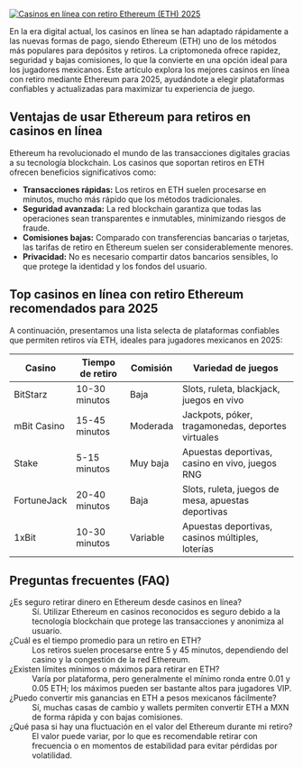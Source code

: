 [![Casinos en línea con retiro Ethereum (ETH) 2025](https://123-caf.pages.dev/gitsignup.png)](https://vrmoo.ru/Bt82HjjY)

<div>     <p>En la era digital actual, los casinos en línea se han adaptado rápidamente a las nuevas formas de pago, siendo Ethereum (ETH) uno de los métodos más populares para depósitos y retiros. La criptomoneda ofrece rapidez, seguridad y bajas comisiones, lo que la convierte en una opción ideal para los jugadores mexicanos. Este artículo explora los mejores casinos en línea con retiro mediante Ethereum para 2025, ayudándote a elegir plataformas confiables y actualizadas para maximizar tu experiencia de juego.</p>      <h2>Ventajas de usar Ethereum para retiros en casinos en línea</h2>     <p>Ethereum ha revolucionado el mundo de las transacciones digitales gracias a su tecnología blockchain. Los casinos que soportan retiros en ETH ofrecen beneficios significativos como:</p>     <ul>       <li><strong>Transacciones rápidas:</strong> Los retiros en ETH suelen procesarse en minutos, mucho más rápido que los métodos tradicionales.</li>       <li><strong>Seguridad avanzada:</strong> La red blockchain garantiza que todas las operaciones sean transparentes e inmutables, minimizando riesgos de fraude.</li>       <li><strong>Comisiones bajas:</strong> Comparado con transferencias bancarias o tarjetas, las tarifas de retiro en Ethereum suelen ser considerablemente menores.</li>       <li><strong>Privacidad:</strong> No es necesario compartir datos bancarios sensibles, lo que protege la identidad y los fondos del usuario.</li>     </ul>      <h2>Top casinos en línea con retiro Ethereum recomendados para 2025</h2>     <p>A continuación, presentamos una lista selecta de plataformas confiables que permiten retiros vía ETH, ideales para jugadores mexicanos en 2025:</p>     <table>       <thead>         <tr>           <th>Casino</th>           <th>Tiempo de retiro</th>           <th>Comisión</th>           <th>Variedad de juegos</th>         </tr>       </thead>       <tbody>         <tr>           <td>BitStarz</td>           <td>10-30 minutos</td>           <td>Baja</td>           <td>Slots, ruleta, blackjack, juegos en vivo</td>         </tr>         <tr>           <td>mBit Casino</td>           <td>15-45 minutos</td>           <td>Moderada</td>           <td>Jackpots, póker, tragamonedas, deportes virtuales</td>         </tr>         <tr>           <td>Stake</td>           <td>5-15 minutos</td>           <td>Muy baja</td>           <td>Apuestas deportivas, casino en vivo, juegos RNG</td>         </tr>         <tr>           <td>FortuneJack</td>           <td>20-40 minutos</td>           <td>Baja</td>           <td>Slots, ruleta, juegos de mesa, apuestas deportivas</td>         </tr>         <tr>           <td>1xBit</td>           <td>10-30 minutos</td>           <td>Variable</td>           <td>Apuestas deportivas, casinos múltiples, loterías</td>         </tr>       </tbody>     </table>      <h2>Preguntas frecuentes (FAQ)</h2>     <dl>       <dt>¿Es seguro retirar dinero en Ethereum desde casinos en línea?</dt>       <dd>Sí. Utilizar Ethereum en casinos reconocidos es seguro debido a la tecnología blockchain que protege las transacciones y anonimiza al usuario.</dd>        <dt>¿Cuál es el tiempo promedio para un retiro en ETH?</dt>       <dd>Los retiros suelen procesarse entre 5 y 45 minutos, dependiendo del casino y la congestión de la red Ethereum.</dd>        <dt>¿Existen límites mínimos o máximos para retirar en ETH?</dt>       <dd>Varía por plataforma, pero generalmente el mínimo ronda entre 0.01 y 0.05 ETH; los máximos pueden ser bastante altos para jugadores VIP.</dd>        <dt>¿Puedo convertir mis ganancias en ETH a pesos mexicanos fácilmente?</dt>       <dd>Sí, muchas casas de cambio y wallets permiten convertir ETH a MXN de forma rápida y con bajas comisiones.</dd>        <dt>¿Qué pasa si hay una fluctuación en el valor del Ethereum durante mi retiro?</dt>       <dd>El valor puede variar, por lo que es recomendable retirar con frecuencia o en momentos de estabilidad para evitar pérdidas por volatilidad.</dd>     </dl>   </div>